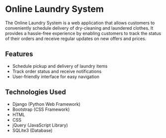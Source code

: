 # Online Laundry System

The Online Laundry System is a web application that allows customers to conveniently schedule delivery of dry-cleaning and laundered clothes. It provides a hassle-free experience by enabling customers to track the status of their orders and receive regular updates on new offers and prices.

## Features

- Schedule pickup and delivery of laundry items
- Track order status and receive notifications
- User-friendly interface for easy navigation

## Technologies Used

- Django (Python Web Framework)
- Bootstrap (CSS Framework)
- HTML
- CSS
- jQuery (JavaScript Library)
- SQLite3 (Database)
